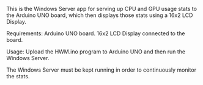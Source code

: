This is the Windows Server app for serving up CPU and GPU usage stats to the Arduino UNO board, which then displays those stats using a 16x2 LCD Display. 

Requirements:
Arduino UNO board.
16x2 LCD Display connected to the board.

Usage:
Upload the HWM.ino program to Arduino UNO and then run the Windows Server.

The Windows Server must be kept running in order to continuously monitor the stats.
